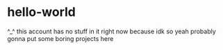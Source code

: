 # hello-world
^_^
this account has no stuff in it right now because idk so yeah
probably gonna put some boring projects here
